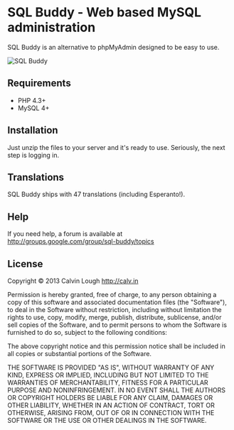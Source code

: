 SQL Buddy - Web based MySQL administration
===========

SQL Buddy is an alternative to phpMyAdmin designed to be easy to use.

![SQL Buddy](http://sqlbuddy.com/images/sqlbuddy%20screen.png)

## Requirements

* PHP 4.3+
* MySQL 4+

## Installation

Just unzip the files to your server and it's ready to use. Seriously, the next step is logging in.

## Translations

SQL Buddy ships with 47 translations (including Esperanto!).

## Help

If you need help, a forum is available at http://groups.google.com/group/sql-buddy/topics

## License

Copyright &copy; 2013 Calvin Lough <http://calv.in>

Permission is hereby granted, free of charge, to any person obtaining
a copy of this software and associated documentation files (the
"Software"), to deal in the Software without restriction, including
without limitation the rights to use, copy, modify, merge, publish,
distribute, sublicense, and/or sell copies of the Software, and to
permit persons to whom the Software is furnished to do so, subject to
the following conditions:

The above copyright notice and this permission notice shall be
included in all copies or substantial portions of the Software.

THE SOFTWARE IS PROVIDED "AS IS", WITHOUT WARRANTY OF ANY KIND,
EXPRESS OR IMPLIED, INCLUDING BUT NOT LIMITED TO THE WARRANTIES OF
MERCHANTABILITY, FITNESS FOR A PARTICULAR PURPOSE AND
NONINFRINGEMENT. IN NO EVENT SHALL THE AUTHORS OR COPYRIGHT HOLDERS BE
LIABLE FOR ANY CLAIM, DAMAGES OR OTHER LIABILITY, WHETHER IN AN ACTION
OF CONTRACT, TORT OR OTHERWISE, ARISING FROM, OUT OF OR IN CONNECTION
WITH THE SOFTWARE OR THE USE OR OTHER DEALINGS IN THE SOFTWARE.
